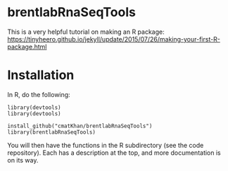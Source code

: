 # brentlabRnaSeqTools

This is a very helpful tutorial on making an R package:  
https://tinyheero.github.io/jekyll/update/2015/07/26/making-your-first-R-package.html

# Installation  
In R, do the following:  

```
library(devtools)
library(devtools)

install_github("cmatKhan/brentlabRnaSeqTools")
library(brentlabRnaSeqTools)
```
You will then have the functions in the R subdirectory (see the code repository). Each has a description at the top, and more documentation is on its way.

